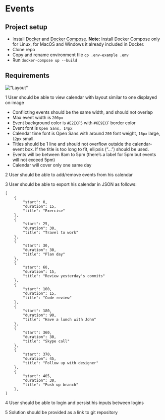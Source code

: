 # Events

## Project setup

- Install [Docker](https://docs.docker.com/install/) and [Docker Compose](https://docs.docker.com/compose/install/#install-compose). **Note:** Install Docker Compose only for Linux, for MacOS and Windows it already included in Docker.
- Clone repo
- Copy and rename environment file `cp .env-example .env`
- Run `docker-compose up --build`

## Requirements

!["Layout"](http://oi66.tinypic.com/vo3ihf.jpg "Layout")

1    User should be able to view calendar with layout similar to one displayed on image

 - Conflicting events should be the same width, and should not overlap 
 - Max event width is `200px`
 - Event background color is `#E2ECF5` with `#6E9ECF` border
 color 
 - Event font is `Open Sans, 14px` 
 - Calendar time font is Open Sans with around `200` font weight, `16px` large, `12px` small. 
 - Titles should be 1 line and should not overflow outside the calendar-event box. If the title is too long to fit, ellipsis (“...”) should be used. 
 - Events will be between 8am to 5pm (there’s a label for 5pm but events will not exceed 5pm) 
 - Calendar will cover only one same day 
 
2    User should be able to add/remove events from his calendar 

3    User should be able to export his calendar in JSON as follows:

```
[
	{
		"start": 0,
		"duration": 15,
		"title": "Exercise"
	},
	{
		"start": 25,
		"duration": 30,
		"title": "Travel to work"
	},
	{
		"start": 30,
		"duration": 30,
		"title": "Plan day"
	},
	{
		"start": 60,
		"duration": 15,
		"title": "Review yesterday's commits"
	},
	{
		"start": 100,
		"duration": 15,
		"title": "Code review"
	},
	{
		"start": 180,
		"duration": 90,
		"title": "Have a lunch with John"
	},
	{
		"start": 360,
		"duration": 30,
		"title": "Skype call"
	},
	{
		"start": 370,
		"duration": 45,
		"title": "Follow up with designer"
	},
	{
		"start": 405,
		"duration": 30,
		"title": "Push up branch"
	},
]
```

4   User should be able to login and persist his inputs between logins 

5   Solution should be provided as a link to git repository 
